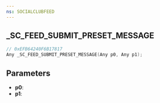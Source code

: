```yaml
---
ns: SOCIALCLUBFEED
---
```

## _SC_FEED_SUBMIT_PRESET_MESSAGE

```c
// 0xEFB64240F6B17817
Any _SC_FEED_SUBMIT_PRESET_MESSAGE(Any p0, Any p1);
```

## Parameters
* **p0**:
* **p1**:
